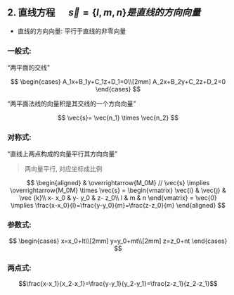 ## 2. 直线方程 $\quad \vec{s}=\{l,m,n\}是直线的方向向量$

- 直线的方向向量: 平行于直线的非零向量

### 一般式:

<q>两平面的交线</q>

$$
\begin{cases}
	A_1x+B_1y+C_1z+D_1=0\\[2mm]
	A_2x+B_2y+C_2z+D_2=0
\end{cases}
$$

<q>两平面法线的向量积是其交线的一个方向向量</q>

$$
\vec{s}= \vec{n_1} \times \vec{n_2}
$$

### 对称式:

<q>直线上两点构成的向量平行其方向向量</q>

> 两向量平行, 对应坐标成比例

$$
\begin{aligned}
	& \overrightarrow{M_0M} // \vec{s}
	\implies \overrightarrow{M_0M} \times \vec{s}
	=
	\begin{vmatrix}
		\vec{i} & \vec{j} & \vec {k}\\
		x- x_0 & y- y_0 & z- z_0\\
		l & m & n
	\end{vmatrix}
	= \vec{0}
	\implies \frac{x-x_0}{l}=\frac{y-y_0}{m}=\frac{z-z_0}{m}
\end{aligned}
$$

### 参数式:

$$
\begin{cases}
	x=x_0+lt\\[2mm]
	y=y_0+mt\\[2mm]
	z=z_0+nt
\end{cases}
$$

### 两点式:

$$\frac{x-x_1}{x_2-x_1}=\frac{y-y_1}{y_2-y_1}=\frac{z-z_1}{z_2-z_1}$$
